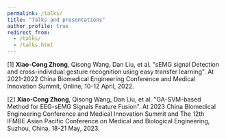 ```yaml
---
permalink: /talks/
title: "Talks and presentations"
author_profile: true
redirect_from: 
  - /talks/
  - /talks.html
---
```


[1] **Xiao-Cong Zhong**, Qisong Wang, Dan Liu, et al. "sEMG signal Detection and cross-individual gesture recognition using easy transfer learning". At 2021-2022 China Biomedical Engineering Conference and Medical Innovation Summit, Online, 10-12 April, 2022. 

[2] **Xiao-Cong Zhong**, Qisong Wang, Dan Liu, et al. "GA-SVM-based Method for EEG-sEMG Signals Feature Fusion". At 2023 China Biomedical Engineering Conference and Medical Innovation Summit and The 12th IFMBE Asian Pacific Conference on Medical and Biological Engineering, Suzhou, China, 18-21 May, 2023. 
